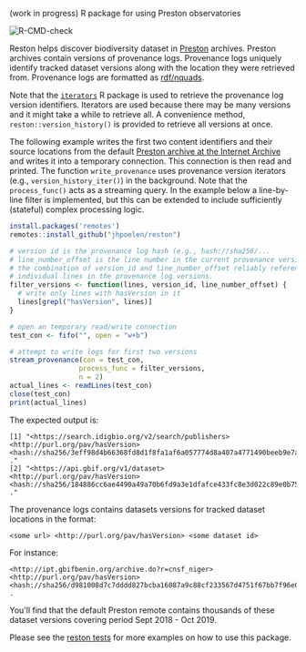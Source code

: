 (work in progress) R package for using Preston observatories

![R-CMD-check](https://github.com/jhpoelen/reston/workflows/R-CMD-check/badge.svg)

Reston helps discover biodiversity dataset in [Preston](https://preston.guoda.bio) archives. Preston archives contain versions of provenance logs. Provenance logs uniquely identify tracked dataset versions along with the location they were retrieved from. Provenance logs are formatted as [rdf/nquads](https://www.w3.org/TR/n-quads/). 

Note that the [```iterators```](https://cran.r-project.org/package=iterators) R package is used to retrieve the provenance log version identifiers. Iterators are used because there may be many versions and it might take a while to retrieve all. A convenience method, ```reston::version_history()``` is provided to retrieve all versions at once.  

The following example writes the first two content identifiers and their source locations from the default [Preston archive at the Internet Archive](https://archive.org/details/biodiversity-dataset-archives) and writes it into a temporary connection. This connection is then read and printed. The function ```write_provenance``` uses provenance version iterators (e.g., ```version_history_iter()```) in the background.  Note that the ```process_func()``` acts as a streaming query. In the example below a line-by-line filter is implemented, but this can be extended to include sufficiently (stateful) complex processing logic. 

```R
install.packages('remotes')
remotes::install_github("jhpoelen/reston")

# version id is the provenance log hash (e.g., hash://sha256/...
# line_number_offset is the line number in the current provenance version id
# the combination of version_id and line_number_offset reliably references 
# individual lines in the provenance log versions. 
filter_versions <- function(lines, version_id, line_number_offset) {
  # write only lines with hasVersion in it
  lines[grepl("hasVersion", lines)]
}

# open an temporary read/write connection
test_con <- fifo("", open = "w+b")

# attempt to write logs for first two versions
stream_provenance(con = test_con,
                 process_func = filter_versions,
                 n = 2)
actual_lines <- readLines(test_con)
close(test_con)
print(actual_lines)
```

The expected output is:

```
[1] "<https://search.idigbio.org/v2/search/publishers> <http://purl.org/pav/hasVersion> <hash://sha256/3eff98d4b66368fd8d1f8fa1af6a057774d8a407a4771490beeb9e7add76f362> ."
[2] "<https://api.gbif.org/v1/dataset> <http://purl.org/pav/hasVersion> <hash://sha256/184886cc6ae4490a49a70b6fd9a3e1dfafce433fc8e3d022c89e0b75ea3cda0b> ."
```

The provenance logs contains datasets versions for tracked dataset locations in the format:

```
<some url> <http://purl.org/pav/hasVersion> <some dataset id>
```

For instance:

```
<http://ipt.gbifbenin.org/archive.do?r=cnsf_niger> <http://purl.org/pav/hasVersion> <hash://sha256/d981008d7c7dddd827bcba16087a9c88cf233567d4751f67bb7f96e0756f2c9c> .
```

You'll find that the default Preston remote contains thousands of these dataset versions covering period Sept 2018 - Oct 2019. 

Please see the [reston tests](tests/testthat) for more examples on how to use this package.
